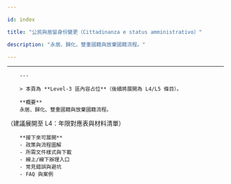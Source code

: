 ---
id: index
title: "公民與居留身份變更（Cittadinanza e status amministrativo）"
description: "永居、歸化、雙重國籍與放棄國籍流程。"
---

---
        ---

        > 本頁為 **Level-3 區內容占位**（後續將展開為 L4/L5 條目）。

        **概要**
        永居、歸化、雙重國籍與放棄國籍流程。
（建議展開至 L4：年限對應表與材料清單）

        **接下來可展開**
        - 政策與流程圖解
        - 所需文件樣式與下載
        - 線上/線下辦理入口
        - 常見錯誤與避坑
        - FAQ 與案例
